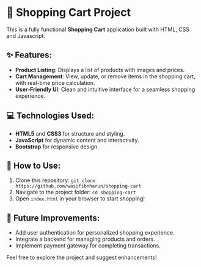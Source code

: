 # 🛒 Shopping Cart Project

This is a fully functional **Shopping Cart** application built with HTML, CSS and Javascript.

## ✨ Features:
- **Product Listing**: Displays a list of products with images and prices.
- **Cart Management**: View, update, or remove items in the shopping cart, with real-time price calculation.
- **User-Friendly UI**: Clean and intuitive interface for a seamless shopping experience.

## 💻 Technologies Used:
- **HTML5** and **CSS3** for structure and styling.
- **JavaScript** for dynamic content and interactivity.
- **Bootstrap** for responsive design.

## 🚀 How to Use:
1. Clone this repository: `git clone https://github.com/wasifibnharun/shopping-cart`
2. Navigate to the project folder: `cd shopping-cart`
3. Open `index.html` in your browser to start shopping!

## 🎯 Future Improvements:
- Add user authentication for personalized shopping experience.
- Integrate a backend for managing products and orders.
- Implement payment gateway for completing transactions.

Feel free to explore the project and suggest enhancements!